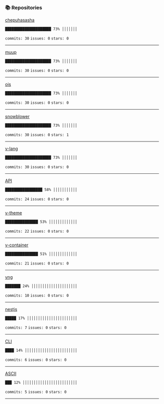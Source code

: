 ### 📚 Repositories


[chepuhasasha](https://github.com/chepuhasasha/chepuhasasha)

```
█████████████████████ 73% │││││││
```

`commits: 30`
`issues: 0`
`stars: 0`

---
[muup](https://github.com/chepuhasasha/muup)

```
█████████████████████ 73% │││││││
```

`commits: 30`
`issues: 0`
`stars: 0`

---
[ois](https://github.com/chepuhasasha/ois)

```
█████████████████████ 73% │││││││
```

`commits: 30`
`issues: 0`
`stars: 0`

---
[snowblower](https://github.com/chepuhasasha/snowblower)

```
█████████████████████ 73% │││││││
```

`commits: 30`
`issues: 0`
`stars: 1`

---
[v-lang](https://github.com/chepuhasasha/v-lang)

```
█████████████████████ 73% │││││││
```

`commits: 30`
`issues: 0`
`stars: 0`

---
[API](https://github.com/chepuhasasha/API)

```
█████████████████ 58% │││││││││││
```

`commits: 24`
`issues: 0`
`stars: 0`

---
[v-theme](https://github.com/chepuhasasha/v-theme)

```
███████████████ 53% │││││││││││││
```

`commits: 22`
`issues: 0`
`stars: 0`

---
[v-container](https://github.com/chepuhasasha/v-container)

```
███████████████ 51% │││││││││││││
```

`commits: 21`
`issues: 0`
`stars: 0`

---
[vng](https://github.com/chepuhasasha/vng)

```
███████ 24% │││││││││││││││││││││
```

`commits: 10`
`issues: 0`
`stars: 0`

---
[nestjs](https://github.com/chepuhasasha/nestjs)

```
█████ 17% │││││││││││││││││││││││
```

`commits: 7`
`issues: 0`
`stars: 0`

---
[CLI](https://github.com/chepuhasasha/CLI)

```
████ 14% ││││││││││││││││││││││││
```

`commits: 6`
`issues: 0`
`stars: 0`

---
[ASCII](https://github.com/chepuhasasha/ASCII)

```
███ 12% │││││││││││││││││││││││││
```

`commits: 5`
`issues: 0`
`stars: 0`

---